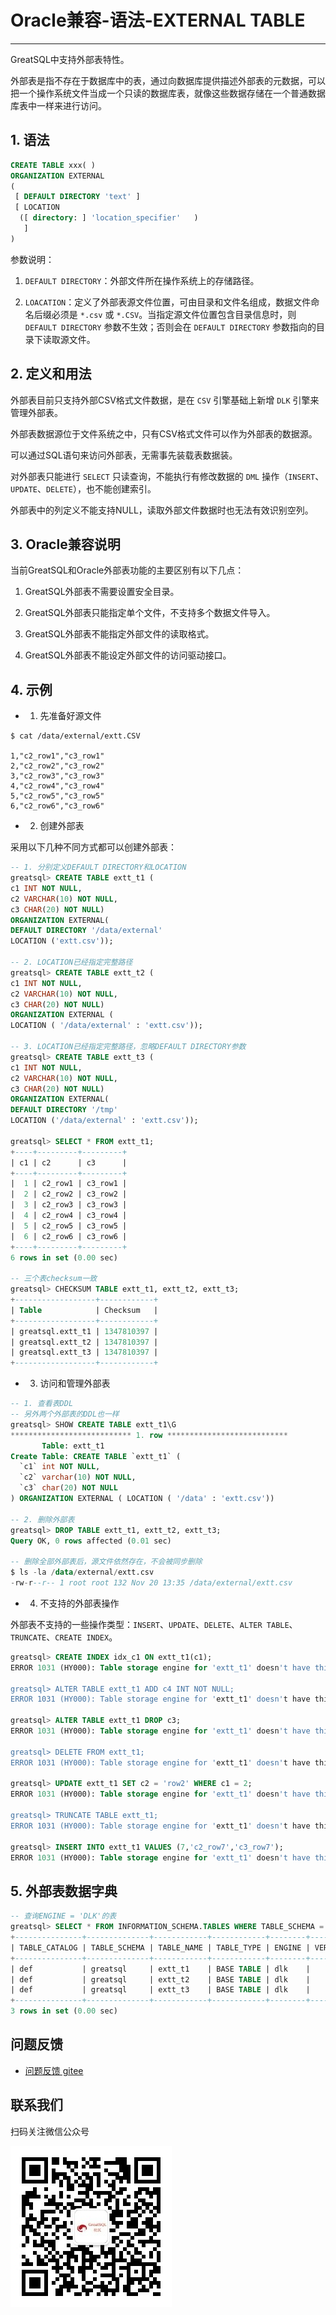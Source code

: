 # Oracle兼容-语法-EXTERNAL TABLE
---


GreatSQL中支持外部表特性。

外部表是指不存在于数据库中的表，通过向数据库提供描述外部表的元数据，可以把一个操作系统文件当成一个只读的数据库表，就像这些数据存储在一个普通数据库表中一样来进行访问。

## 1. 语法

```sql
CREATE TABLE xxx( )
ORGANIZATION EXTERNAL
(
 [ DEFAULT DIRECTORY 'text' ]
 [ LOCATION
  ([ directory: ] 'location_specifier'   )
   ]
)
```

参数说明：

1. `DEFAULT DIRECTORY`：外部文件所在操作系统上的存储路径。

2. `LOACATION`：定义了外部表源文件位置，可由目录和文件名组成，数据文件命名后缀必须是 `*.csv` 或 `*.CSV`。当指定源文件位置包含目录信息时，则 `DEFAULT DIRECTORY` 参数不生效；否则会在 `DEFAULT DIRECTORY` 参数指向的目录下读取源文件。


## 2. 定义和用法

外部表目前只支持外部CSV格式文件数据，是在 `CSV` 引擎基础上新增 `DLK` 引擎来管理外部表。

外部表数据源位于文件系统之中，只有CSV格式文件可以作为外部表的数据源。

可以通过SQL语句来访问外部表，无需事先装载表数据装。

对外部表只能进行 `SELECT` 只读查询，不能执行有修改数据的 `DML` 操作（`INSERT`、`UPDATE`、`DELETE`），也不能创建索引。


外部表中的列定义不能支持NULL，读取外部文件数据时也无法有效识别空列。


## 3. Oracle兼容说明

当前GreatSQL和Oracle外部表功能的主要区别有以下几点：

1. GreatSQL外部表不需要设置安全目录。

2. GreatSQL外部表只能指定单个文件，不支持多个数据文件导入。

3. GreatSQL外部表不能指定外部文件的读取格式。

4. GreatSQL外部表不能设定外部文件的访问驱动接口。


## 4. 示例

- 1. 先准备好源文件

```shell
$ cat /data/external/extt.CSV

1,"c2_row1","c3_row1"
2,"c2_row2","c3_row2"
3,"c2_row3","c3_row3"
4,"c2_row4","c3_row4"
5,"c2_row5","c3_row5"
6,"c2_row6","c3_row6"
```

- 2. 创建外部表

采用以下几种不同方式都可以创建外部表：

```sql
-- 1. 分别定义DEFAULT DIRECTORY和LOCATION
greatsql> CREATE TABLE extt_t1 (
c1 INT NOT NULL,
c2 VARCHAR(10) NOT NULL,
c3 CHAR(20) NOT NULL)
ORGANIZATION EXTERNAL(
DEFAULT DIRECTORY '/data/external'
LOCATION ('extt.csv'));

-- 2. LOCATION已经指定完整路径
greatsql> CREATE TABLE extt_t2 (
c1 INT NOT NULL,
c2 VARCHAR(10) NOT NULL,
c3 CHAR(20) NOT NULL) 
ORGANIZATION EXTERNAL ( 
LOCATION ( '/data/external' : 'extt.csv'));

-- 3. LOCATION已经指定完整路径，忽略DEFAULT DIRECTORY参数
greatsql> CREATE TABLE extt_t3 (
c1 INT NOT NULL,
c2 VARCHAR(10) NOT NULL,
c3 CHAR(20) NOT NULL)
ORGANIZATION EXTERNAL(
DEFAULT DIRECTORY '/tmp'
LOCATION ('/data/external' : 'extt.csv'));

greatsql> SELECT * FROM extt_t1;
+----+---------+---------+
| c1 | c2      | c3      |
+----+---------+---------+
|  1 | c2_row1 | c3_row1 |
|  2 | c2_row2 | c3_row2 |
|  3 | c2_row3 | c3_row3 |
|  4 | c2_row4 | c3_row4 |
|  5 | c2_row5 | c3_row5 |
|  6 | c2_row6 | c3_row6 |
+----+---------+---------+
6 rows in set (0.00 sec)

-- 三个表checksum一致
greatsql> CHECKSUM TABLE extt_t1, extt_t2, extt_t3;
+------------------+------------+
| Table            | Checksum   |
+------------------+------------+
| greatsql.extt_t1 | 1347810397 |
| greatsql.extt_t2 | 1347810397 |
| greatsql.extt_t3 | 1347810397 |
+------------------+------------+
```

- 3. 访问和管理外部表

```sql
-- 1. 查看表DDL
-- 另外两个外部表的DDL也一样
greatsql> SHOW CREATE TABLE extt_t1\G
*************************** 1. row ***************************
       Table: extt_t1
Create Table: CREATE TABLE `extt_t1` (
  `c1` int NOT NULL,
  `c2` varchar(10) NOT NULL,
  `c3` char(20) NOT NULL
) ORGANIZATION EXTERNAL ( LOCATION ( '/data' : 'extt.csv'))

-- 2. 删除外部表
greatsql> DROP TABLE extt_t1, extt_t2, extt_t3;
Query OK, 0 rows affected (0.01 sec)

-- 删除全部外部表后，源文件依然存在，不会被同步删除
$ ls -la /data/external/extt.csv
-rw-r--r-- 1 root root 132 Nov 20 13:35 /data/external/extt.csv
```

- 4. 不支持的外部表操作

外部表不支持的一些操作类型：`INSERT`、`UPDATE`、`DELETE`、`ALTER TABLE`、`TRUNCATE`、`CREATE INDEX`。

```sql
greatsql> CREATE INDEX idx_c1 ON extt_t1(c1);
ERROR 1031 (HY000): Table storage engine for 'extt_t1' doesn't have this option

greatsql> ALTER TABLE extt_t1 ADD c4 INT NOT NULL;
ERROR 1031 (HY000): Table storage engine for 'extt_t1' doesn't have this option

greatsql> ALTER TABLE extt_t1 DROP c3;
ERROR 1031 (HY000): Table storage engine for 'extt_t1' doesn't have this option

greatsql> DELETE FROM extt_t1;
ERROR 1031 (HY000): Table storage engine for 'extt_t1' doesn't have this option

greatsql> UPDATE extt_t1 SET c2 = 'row2' WHERE c1 = 2;
ERROR 1031 (HY000): Table storage engine for 'extt_t1' doesn't have this option

greatsql> TRUNCATE TABLE extt_t1;
ERROR 1031 (HY000): Table storage engine for 'extt_t1' doesn't have this option

greatsql> INSERT INTO extt_t1 VALUES (7,'c2_row7','c3_row7');
ERROR 1031 (HY000): Table storage engine for 'extt_t1' doesn't have this option
```


## 5. 外部表数据字典

```sql
-- 查询ENGINE = 'DLK'的表
greatsql> SELECT * FROM INFORMATION_SCHEMA.TABLES WHERE TABLE_SCHEMA = 'greatsql' AND ENGINE = 'DLK';
+---------------+--------------+------------+------------+--------+---------+------------+------------+----------------+-------------+-----------------+--------------+-----------+----------------+---------------------+-------------+------------+--------------------+----------+----------------+---------------+
| TABLE_CATALOG | TABLE_SCHEMA | TABLE_NAME | TABLE_TYPE | ENGINE | VERSION | ROW_FORMAT | TABLE_ROWS | AVG_ROW_LENGTH | DATA_LENGTH | MAX_DATA_LENGTH | INDEX_LENGTH | DATA_FREE | AUTO_INCREMENT | CREATE_TIME         | UPDATE_TIME | CHECK_TIME | TABLE_COLLATION    | CHECKSUM | CREATE_OPTIONS | TABLE_COMMENT |
+---------------+--------------+------------+------------+--------+---------+------------+------------+----------------+-------------+-----------------+--------------+-----------+----------------+---------------------+-------------+------------+--------------------+----------+----------------+---------------+
| def           | greatsql     | extt_t1    | BASE TABLE | dlk    |      10 | Dynamic    |          2 |              0 |           0 |               0 |            0 |         0 |           NULL | 2023-11-20 13:59:06 | NULL        | NULL       | utf8mb4_0900_ai_ci |     NULL |                |               |
| def           | greatsql     | extt_t2    | BASE TABLE | dlk    |      10 | Dynamic    |          2 |              0 |           0 |               0 |            0 |         0 |           NULL | 2023-11-20 13:59:10 | NULL        | NULL       | utf8mb4_0900_ai_ci |     NULL |                |               |
| def           | greatsql     | extt_t3    | BASE TABLE | dlk    |      10 | Dynamic    |          2 |              0 |           0 |               0 |            0 |         0 |           NULL | 2023-11-20 13:59:15 | NULL        | NULL       | utf8mb4_0900_ai_ci |     NULL |                |               |
+---------------+--------------+------------+------------+--------+---------+------------+------------+----------------+-------------+-----------------+--------------+-----------+----------------+---------------------+-------------+------------+--------------------+----------+----------------+---------------+
3 rows in set (0.00 sec)
```



**问题反馈**
---
- [问题反馈 gitee](https://gitee.com/GreatSQL/GreatSQL-Manual/issues)


**联系我们**
---

扫码关注微信公众号

![greatsql-wx](/greatsql-wx.jpg)
